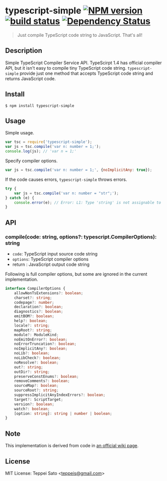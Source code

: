 typescript-simple [![NPM version][npm-image]][npm-url] [![build status][travis-image]][travis-url] [![Dependency Status][deps-image]][deps-url]
======

> Just compile TypeScript code string to JavaScript. That's all!

## Description

Simple TypeScript Compiler Service API.
TypeScirpt 1.4 has official compiler API, but it isn't easy to compile tiny TypeScript code string.
`typescript-simple` provide just one method that accepts TypeScript code string and returns JavaScript code.


## Install

```console
$ npm install typescript-simple
```

## Usage

Simple usage.

```javascript
var tsc = require('typescript-simple');
var js = tsc.compile('var n: number = 1;');
console.log(js); // 'var n = 1;'
```

Specify compiler options.

```javascript
var js = tsc.compile('var n: number = 1;', {noImplicitAny: true});
```

If the code causes errors, `typescript-simple` throws errors.

```javascript
try {
    var js = tsc.compile('var n: number = "str";');
} catch (e) {
    console.error(e); // Error: L1: Type 'string' is not assignable to type 'number'.
}
```

## API

### compile(code: string, options?: typescript.CompilerOptions): string

* `code`: TypeScript input source code string
* `options`: TypeScript compiler options
* return : JavaScript output code string

Following is full compiler options, but some are ignored in the current implementation.

```typescript
interface CompilerOptions {
    allowNonTsExtensions?: boolean;
    charset?: string;
    codepage?: number;
    declaration?: boolean;
    diagnostics?: boolean;
    emitBOM?: boolean;
    help?: boolean;
    locale?: string;
    mapRoot?: string;
    module?: ModuleKind;
    noEmitOnError?: boolean;
    noErrorTruncation?: boolean;
    noImplicitAny?: boolean;
    noLib?: boolean;
    noLibCheck?: boolean;
    noResolve?: boolean;
    out?: string;
    outDir?: string;
    preserveConstEnums?: boolean;
    removeComments?: boolean;
    sourceMap?: boolean;
    sourceRoot?: string;
    suppressImplicitAnyIndexErrors?: boolean;
    target?: ScriptTarget;
    version?: boolean;
    watch?: boolean;
    [option: string]: string | number | boolean;
}
```

## Note

This implementation is derived from code in [an official wiki page](https://github.com/Microsoft/TypeScript/wiki/Using-the-Compiler-API).

## License

MIT License: Teppei Sato &lt;teppeis@gmail.com&gt;

[npm-image]: https://img.shields.io/npm/v/typescript-simple.svg
[npm-url]: https://npmjs.org/package/typescript-simple
[travis-image]: https://travis-ci.org/teppeis/typescript-simple.svg?branch=master
[travis-url]: https://travis-ci.org/teppeis/typescript-simple
[deps-image]: https://david-dm.org/teppeis/typescript-simple.svg
[deps-url]: https://david-dm.org/teppeis/typescript-simple
